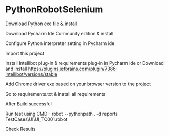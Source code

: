 # PythonRobotSelenium

Download Python exe file & install

Download Pycharm Ide Community edition & install

Configure Python interpreter setting in Pycharm ide

Import this project

Install Intellibot plug-in & requirements plug-in in Pycharm ide or Download and install https://plugins.jetbrains.com/plugin/7386-intellibot/versions/stable

Add Chrome driver exe based on your browser version to the project 

Go to requirements.txt & install all requirements




After Build successful

Run test using CMD:- robot --pythonpath . -d reports TestCases\UI\UI_TC001.robot

Check Results
